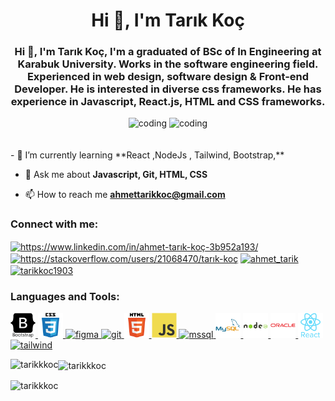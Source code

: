 <h1 align="center">Hi 👋, I'm Tarık Koç</h1>
<h3 align="center">Hi 👋, I'm Tarık Koç, I'm a graduated of BSc of In Engineering at Karabuk University. Works in the software engineering field. Experienced in web design, software design & Front-end Developer. He is interested in diverse css frameworks. He has experience in Javascript, React.js, HTML and CSS frameworks.</h3>
<div align="center" >
<img alt="coding" width="400" src="https://thumbs.gfycat.com/DifficultLimpingBubblefish-size_restricted.gif">
<img alt="coding" width="400" src="https://media3.giphy.com/media/26tn33aiTi1jkl6H6/giphy.gif?cid=790b7611dad192e4340a605521979124dccaae7026898dc3&rid=giphy.gif&ct=g">
</div> <br> <br>
- 🌱 I’m currently learning **React ,NodeJs , Tailwind, Bootstrap,**

- 💬 Ask me about **Javascript, Git, HTML, CSS**

- 📫 How to reach me **ahmettarikkoc@gmail.com**

<h3 align="left">Connect with me:</h3>
<p align="left">
<a href="https://linkedin.com/in/ahmet-tarık-koç-3b952a193/" target="blank"><img align="center" src="https://raw.githubusercontent.com/rahuldkjain/github-profile-readme-generator/master/src/images/icons/Social/linked-in-alt.svg" alt="https://www.linkedin.com/in/ahmet-tarık-koç-3b952a193/" height="30" width="40" /></a>
<a href="https://stackoverflow.com/users/21068470/tarık-koç" target="blank"><img align="center" src="https://raw.githubusercontent.com/rahuldkjain/github-profile-readme-generator/master/src/images/icons/Social/stack-overflow.svg" alt="https://stackoverflow.com/users/21068470/tarık-koç" height="30" width="40" /></a>
<a href="https://instagram.com/ahmet_tarik" target="blank"><img align="center" src="https://raw.githubusercontent.com/rahuldkjain/github-profile-readme-generator/master/src/images/icons/Social/instagram.svg" alt="ahmet_tarik" height="30" width="40" /></a>
<a href="https://www.hackerrank.com/tarikkoc1903" target="blank"><img align="center" src="https://raw.githubusercontent.com/rahuldkjain/github-profile-readme-generator/master/src/images/icons/Social/hackerrank.svg" alt="tarikkoc1903" height="30" width="40" /></a>
</p>

<h3 align="left">Languages and Tools:</h3>
<p align="left"> <a href="https://getbootstrap.com" target="_blank" rel="noreferrer"> <img src="https://raw.githubusercontent.com/devicons/devicon/master/icons/bootstrap/bootstrap-plain-wordmark.svg" alt="bootstrap" width="40" height="40"/> </a> <a href="https://www.w3schools.com/css/" target="_blank" rel="noreferrer"> <img src="https://raw.githubusercontent.com/devicons/devicon/master/icons/css3/css3-original-wordmark.svg" alt="css3" width="40" height="40"/> </a> <a href="https://www.figma.com/" target="_blank" rel="noreferrer"> <img src="https://www.vectorlogo.zone/logos/figma/figma-icon.svg" alt="figma" width="40" height="40"/> </a> <a href="https://git-scm.com/" target="_blank" rel="noreferrer"> <img src="https://www.vectorlogo.zone/logos/git-scm/git-scm-icon.svg" alt="git" width="40" height="40"/> </a> <a href="https://www.w3.org/html/" target="_blank" rel="noreferrer"> <img src="https://raw.githubusercontent.com/devicons/devicon/master/icons/html5/html5-original-wordmark.svg" alt="html5" width="40" height="40"/> </a> <a href="https://developer.mozilla.org/en-US/docs/Web/JavaScript" target="_blank" rel="noreferrer"> <img src="https://raw.githubusercontent.com/devicons/devicon/master/icons/javascript/javascript-original.svg" alt="javascript" width="40" height="40"/> </a> <a href="https://www.microsoft.com/en-us/sql-server" target="_blank" rel="noreferrer"> <img src="https://www.svgrepo.com/show/303229/microsoft-sql-server-logo.svg" alt="mssql" width="40" height="40"/> </a> <a href="https://www.mysql.com/" target="_blank" rel="noreferrer"> <img src="https://raw.githubusercontent.com/devicons/devicon/master/icons/mysql/mysql-original-wordmark.svg" alt="mysql" width="40" height="40"/> </a> <a href="https://nodejs.org" target="_blank" rel="noreferrer"> <img src="https://raw.githubusercontent.com/devicons/devicon/master/icons/nodejs/nodejs-original-wordmark.svg" alt="nodejs" width="40" height="40"/> </a> <a href="https://www.oracle.com/" target="_blank" rel="noreferrer"> <img src="https://raw.githubusercontent.com/devicons/devicon/master/icons/oracle/oracle-original.svg" alt="oracle" width="40" height="40"/> </a> <a href="https://reactjs.org/" target="_blank" rel="noreferrer"> <img src="https://raw.githubusercontent.com/devicons/devicon/master/icons/react/react-original-wordmark.svg" alt="react" width="40" height="40"/> </a> <a href="https://tailwindcss.com/" target="_blank" rel="noreferrer"> <img src="https://www.vectorlogo.zone/logos/tailwindcss/tailwindcss-icon.svg" alt="tailwind" width="40" height="40"/> </a> </p>


<p><img align="left" src="https://github-readme-stats.vercel.app/api/top-langs?username=tarikkkoc&show_icons=true&locale=en&layout=compact" alt="tarikkkoc" /></p> 

<p><img align="center" src="https://github-readme-stats.vercel.app/api?username=tarikkkoc&show_icons=true&locale=en" alt="tarikkkoc" /></p> 

<p><img align="center" src="https://github-readme-streak-stats.herokuapp.com/?user=tarikkkoc&" alt="tarikkkoc" /></p>

